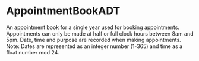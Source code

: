 # AppointmentBookADT
An appointment book for a single year used for booking appointments.  
Appointments can only be made at half or full clock hours between 8am and 5pm.
Date, time and purpose are recorded when making appointments.
Note: Dates are represented as an integer number (1-365) and time as a float number mod 24.
